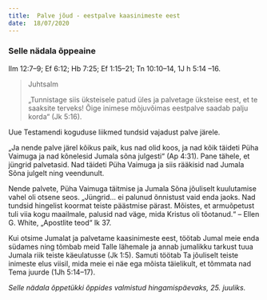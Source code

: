 ```yaml
---
title:  Palve jõud - eestpalve kaasinimeste eest
date:  18/07/2020
---
```


### Selle nädala õppeaine
Ilm 12:7–9; Ef 6:12; Hb 7:25; Ef 1:15–21; Tn 10:10–14, 1J h 5:14 –16.

> <p>Juhtsalm</p>
> „Tunnistage siis üksteisele patud üles ja palvetage üksteise eest, et te saaksite terveks! Õige inimese mõjuvõimas eestpalve saadab palju korda“ (Jk 5:16).

Uue Testamendi koguduse liikmed tundsid vajadust palve järele.

„Ja nende palve järel kõikus paik, kus nad olid koos, ja nad kõik täideti Püha Vaimuga ja nad kõnelesid Jumala sõna julgesti“ (Ap 4:31). Pane tähele, et jüngrid palvetasid. Nad täideti Püha Vaimuga ja siis rääkisid nad Jumala Sõna julgelt ning veendunult.

Nende palvete, Püha Vaimuga täitmise ja Jumala Sõna jõuliselt kuulutamise vahel oli otsene seos. „Jüngrid… ei palunud õnnistust vaid enda jaoks. Nad tundsid hingelist koormat teiste päästmise pärast. Mõistes, et armuõpetust tuli viia kogu maailmale, palusid nad väge, mida Kristus oli tõotanud.“ – Ellen G. White, „Apostlite teod“ lk 37.

Kui otsime Jumalat ja palvetame kaasinimeste eest, töötab Jumal meie enda südames ning tõmbab meid Talle lähemale ja annab jumalikku tarkust tuua Jumala riik teiste käeulatusse (Jk 1:5). Samuti töötab Ta jõuliselt teiste inimeste elus viisil, mida meie ei näe ega mõista täielikult, et tõmmata nad Tema juurde (1Jh 5:14–17).

_Selle nädala õppetükki õppides valmistud hingamispäevaks, 25. juuliks._
